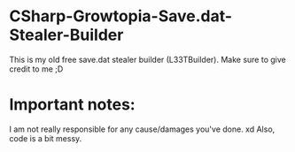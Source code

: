 # CSharp-Growtopia-Save.dat-Stealer-Builder
This is my old free save.dat stealer builder (L33TBuilder). Make sure to give credit to me ;D

# Important notes:
I am not really responsible for any cause/damages you've done. xd
Also, code is a bit messy.
